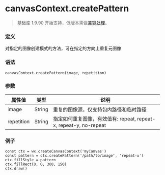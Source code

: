 <!-- https://developers.weixin.qq.com/miniprogram/dev/api/canvas/create-pattern.html -->

canvasContext.createPattern
===========================

> 基础库 1.9.90 开始支持，低版本需做[兼容处理](https://developers.weixin.qq.com/miniprogram/dev/framework/compatibility.html)。

### 定义

对指定的图像创建模式的方法，可在指定的方向上重复元图像

### 语法

    canvasContext.createPattern(image, repetition)
    

### 参数

  属性值       |  类型     |  说明                                                   
---------------|-----------|---------------------------------------------------------
  image        |  String   |  重复的图像源，仅支持包内路径和临时路径                 
  repetition   |  String   |指定如何重复图像，有效值有: repeat, repeat-x, repeat-y, no-repeat

### 例子

    const ctx = wx.createCanvasContext('myCanvas')
    const pattern = ctx.createPattern('/path/to/image', 'repeat-x')
    ctx.fillStyle = pattern
    ctx.fillRect(0, 0, 300, 150)
    ctx.draw()
